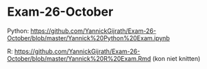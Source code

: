 # Exam-26-October

Python: https://github.com/YannickGijrath/Exam-26-October/blob/master/Yannick%20Python%20Exam.ipynb

R: https://github.com/YannickGijrath/Exam-26-October/blob/master/Yannick%20R%20Exam.Rmd (kon niet knitten)
